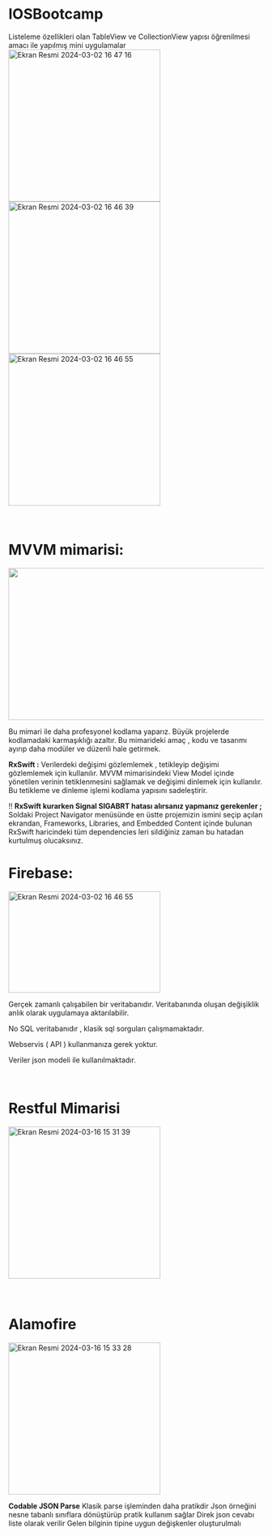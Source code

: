 # IOSBootcamp
Listeleme özellikleri olan  TableView ve CollectionView yapısı öğrenilmesi amacı ile yapılmış mini uygulamalar
<img width="300" height="300" alt="Ekran Resmi 2024-03-02 16 47 16" src="https://github.com/omerrcakar/IOSBootcamp/assets/141220927/a9783670-bdde-4cad-98ae-f98e0adf648a">
<img width="300" height="300" alt="Ekran Resmi 2024-03-02 16 46 39" src="https://github.com/omerrcakar/IOSBootcamp/assets/141220927/af11a20e-3bdd-4017-afd2-3ea51e09f7e9">
<img width="300" height="300" alt="Ekran Resmi 2024-03-02 16 46 55" src="https://github.com/omerrcakar/IOSBootcamp/assets/141220927/e8de4198-4dfb-4993-9123-a607102ba9ab">

<br>

<h1>MVVM mimarisi:</h1>
<img src="https://github.com/omerrcakar/IOSBootcamp/assets/141220927/bc904f2c-0f29-495d-b6b5-6d12ebf77c5b" width="700" height="300">
 
Bu mimari ile daha profesyonel kodlama yaparız. Büyük projelerde kodlamadaki karmaşıklığı azaltır. Bu mimarideki amaç , kodu ve tasarımı ayırıp daha modüler ve düzenli hale getirmek.

<p> <b>RxSwift :</b>  Verilerdeki değişimi gözlemlemek , tetikleyip değişimi gözlemlemek için kullanılır. MVVM mimarisindeki View Model içinde yönetilen verinin tetiklenmesini sağlamak ve değişimi dinlemek için kullanılır. Bu tetikleme ve dinleme işlemi kodlama yapısını sadeleştirir. </p>


<p>!! <b>RxSwift kurarken Signal SIGABRT hatası alırsanız yapmanız gerekenler ;</b>
Soldaki Project Navigator menüsünde en üstte projemizin ismini seçip açılan ekrandan, Frameworks, Libraries, and Embedded Content içinde bulunan RxSwift haricindeki tüm dependencies leri sildiğiniz zaman bu hatadan kurtulmuş olucaksınız.</p>




<h1>Firebase:</h1>

<img width="300" height="200" alt="Ekran Resmi 2024-03-02 16 46 55" src="https://github.com/omerrcakar/IOSBootcamp/assets/141220927/3a7fab3c-081f-4025-af0e-7d4ac6c98637">
<p>Gerçek zamanlı çalışabilen bir veritabanıdır. Veritabanında oluşan değişiklik anlık olarak uygulamaya aktarılabilir.
<p>No SQL veritabanıdır , klasik sql sorguları çalışmamaktadır.</p>  
 <p>Webservis ( API ) kullanmanıza gerek yoktur.</p>
<p>Veriler json modeli ile kullanılmaktadır.</p>

<br>
<h1>Restful Mimarisi</h1>

<img width="300" height="300" alt="Ekran Resmi 2024-03-16 15 31 39" src="https://github.com/omerrcakar/IOSBootcamp/assets/141220927/88951496-1b70-4343-821a-024cbc9d4289">

<br>
<br>
<br>

<h1>Alamofire</h1>
<img width="300" height="300" alt="Ekran Resmi 2024-03-16 15 33 28" src="https://github.com/omerrcakar/IOSBootcamp/assets/141220927/f948831b-8481-4a8a-8a06-d90332afef47">
<br>
<p>
 <b>Codable JSON Parse</b>
 Klasik parse işleminden daha pratikdir
 Json örneğini nesne tabanlı sınıflara dönüştürüp pratik kullanım sağlar
 Direk json cevabı liste olarak verilir
 Gelen bilginin tipine uygun değişkenler oluşturulmalı
</p>


